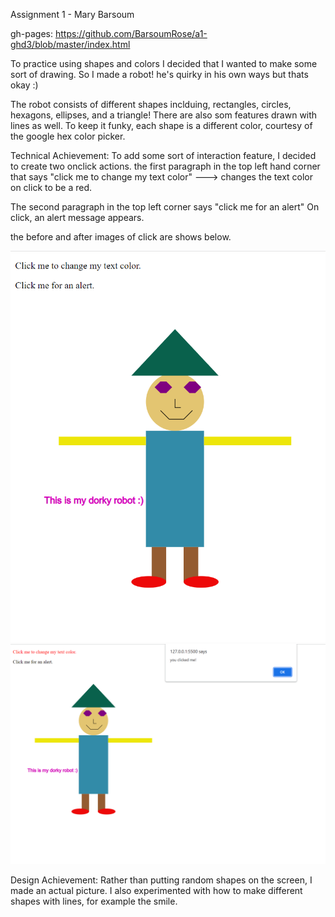 Assignment 1 - Mary Barsoum 

gh-pages: https://github.com/BarsoumRose/a1-ghd3/blob/master/index.html

To practice using shapes and colors I decided that I wanted to make some sort of drawing. So I made a robot! he's quirky in his own ways but thats okay :) 

The robot consists of different shapes inclduing, rectangles, circles, hexagons, ellipses, and a triangle! There are also som features drawn with lines as well. To keep it funky, each shape is a different color, courtesy of the google hex color picker.

Technical Achievement: 
To add some sort of interaction feature, I decided to create two onclick actions. 
the first paragraph in the top left hand corner that says "click me to change my text color" ---> changes the text color on click to be a red. 

The second paragraph in the top left corner says "click me for an alert" 
On click, an alert message appears. 

the before and after images of click are shows below.

![before](img/b4_click.png) 
![after](img/after_click.png)

Design Achievement: 
Rather than putting random shapes on the screen, I made an actual picture. I also experimented with how to make different shapes with lines, for example the smile. 